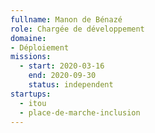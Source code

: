 ```yaml
---
fullname: Manon de Bénazé
role: Chargée de développement
domaine:
- Déploiement
missions:
  - start: 2020-03-16
    end: 2020-09-30
    status: independent
startups:
  - itou
  - place-de-marche-inclusion
---
```

